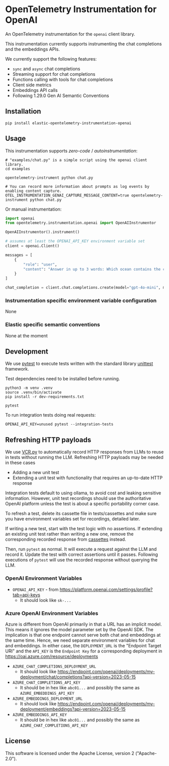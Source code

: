 # OpenTelemetry Instrumentation for OpenAI

An OpenTelemetry instrumentation for the `openai` client library.

This instrumentation currently supports instrumenting the chat completions and the embeddings APIs.

We currently support the following features:
- `sync` and `async` chat completions
- Streaming support for chat completions
- Functions calling with tools for chat completions
- Client side metrics
- Embeddings API calls
- Following 1.29.0 Gen AI Semantic Conventions

## Installation

```
pip install elastic-opentelemetry-instrumentation-openai
```

## Usage

This instrumentation supports *zero-code* / *autoinstrumentation*:

```
# "examples/chat.py" is a simple script using the openai client library.
cd examples

opentelemetry-instrument python chat.py

# You can record more information about prompts as log events by enabling content capture.
OTEL_INSTRUMENTATION_GENAI_CAPTURE_MESSAGE_CONTENT=true opentelemetry-instrument python chat.py
```

Or manual instrumentation:

```python
import openai
from opentelemetry.instrumentation.openai import OpenAIInstrumentor

OpenAIInstrumentor().instrument()

# assumes at least the OPENAI_API_KEY environment variable set
client = openai.Client()

messages = [
    {
        "role": "user",
        "content": "Answer in up to 3 words: Which ocean contains the canarian islands?",
    }
]

chat_completion = client.chat.completions.create(model="gpt-4o-mini", messages=messages)
```

### Instrumentation specific environment variable configuration

None

### Elastic specific semantic conventions

None at the moment

## Development

We use [pytest](https://docs.pytest.org/en/stable/) to execute tests written with the standard
library [unittest](https://docs.python.org/3/library/unittest.html) framework.

Test dependencies need to be installed before running.

```
python3 -m venv .venv
source .venv/bin/activate
pip install -r dev-requirements.txt

pytest
```

To run integration tests doing real requests:

```
OPENAI_API_KEY=unused pytest --integration-tests
```

## Refreshing HTTP payloads

We use [VCR.py](https://vcrpy.readthedocs.io/en/latest/) to automatically record HTTP responses from
LLMs to reuse in tests without running the LLM. Refreshing HTTP payloads may be needed in these
cases

- Adding a new unit test
- Extending a unit test with functionality that requires an up-to-date HTTP response

Integration tests default to using ollama, to avoid cost and leaking sensitive information.
However, unit test recordings should use the authoritative OpenAI platform unless the test is
about a specific portability corner case.

To refresh a test, delete its cassette file in tests/cassettes and make sure you have environment
variables set for recordings, detailed later.

If writing a new test, start with the test logic with no assertions. If extending an existing unit test
rather than writing a new one, remove the corresponding recorded response from [cassettes](./tests/cassettes/)
instead.

Then, run `pytest` as normal. It will execute a request against the LLM and record it. Update the
test with correct assertions until it passes. Following executions of `pytest` will use the recorded
response without querying the LLM.

### OpenAI Environment Variables

* `OPENAI_API_KEY` - from https://platform.openai.com/settings/profile?tab=api-keys
  * It should look like `sk-...` 

### Azure OpenAI Environment Variables

Azure is different from OpenAI primarily in that a URL has an implicit model. This means it ignores
the model parameter set by the OpenAI SDK. The implication is that one endpoint cannot serve both
chat and embeddings at the same time. Hence, we need separate environment variables for chat and
embeddings. In either case, the `DEPLOYMENT_URL` is the "Endpoint Target URI" and the `API_KEY` is
the `Endpoint Key` for a corresponding deployment in https://oai.azure.com/resource/deployments

* `AZURE_CHAT_COMPLETIONS_DEPLOYMENT_URL`
  * It should look like https://endpoint.com/openai/deployments/my-deployment/chat/completions?api-version=2023-05-15
* `AZURE_CHAT_COMPLETIONS_API_KEY`
  * It should be in hex like `abc01...` and possibly the same as `AZURE_EMBEDDINGS_API_KEY`
* `AZURE_EMBEDDINGS_DEPLOYMENT_URL`
  * It should look like https://endpoint.com/openai/deployments/my-deployment/embeddings?api-version=2023-05-15
* `AZURE_EMBEDDINGS_API_KEY`
  * It should be in hex like `abc01...` and possibly the same as `AZURE_CHAT_COMPLETIONS_API_KEY`

## License

This software is licensed under the Apache License, version 2 ("Apache-2.0").
